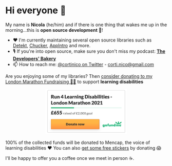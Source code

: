 # Hi everyone 👋

My name is **Nicola** (he/him) and if there is one thing that wakes me up in the morning...this is **open source development** 🐧!

- ❤️ I'm currently maintaining several open source libraries such as [Detekt](https://github.com/detekt/detekt), [Chucker](https://github.com/ChuckerTeam/chucker), [AppIntro](https://github.com/AppIntro/AppIntro) and more.
- 🎙 If you're into open source, make sure you don't miss my podcast: [**The Developers' Bakery**](https://thebakery.dev)
- 📫 How to reach me: [@cortinico on Twitter](https://twitter.com/cortinico) - [corti.nico@gmail.com](mailto:corti.nico@gmail.com)

Are you enjoying some of my libraries? Then [consider donating to my London Marathon Fundraising 🏃‍♂️](https://bit.ly/runwithnic) to support **learning disabilities**

<p align="center">
  <a href="https://bit.ly/runwithnic"><img src="img/fundraising.png" alt="fundraising" width="50%"/></a>
</p>

100% of the collected funds will be donated to Mencap, the voice of learning disabilities ❤️
You can also [get some free stickers](https://twitter.com/cortinico/status/1438428384598573058) by donating 😱

I'll be happy to offer you a coffee once we meet in person ☕️.
